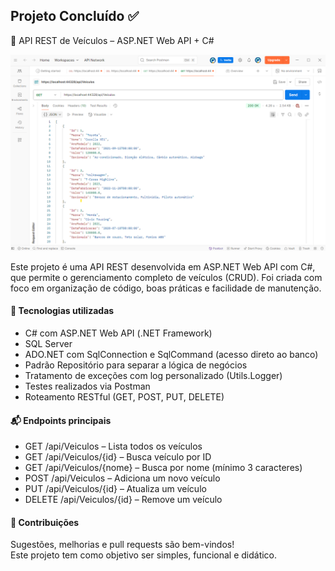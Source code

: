 <h2>Projeto Concluído ✅ </h2>
<p>🚗 API REST de Veículos – ASP.NET Web API + C#</p>

![img](../API-Rest-Projeto-Veiculo/assets/img1.png)

<p>Este projeto é uma API REST desenvolvida em ASP.NET Web API com C#, que permite o gerenciamento completo de veículos (CRUD).
Foi criada com foco em organização de código, boas práticas e facilidade de manutenção.</p>

<h4>🔧 Tecnologias utilizadas</h4>
<ul>
    <li>C# com ASP.NET Web API (.NET Framework)</li>
    <li>SQL Server</li>
    <li>ADO.NET com SqlConnection e SqlCommand (acesso direto ao banco)</li>
    <li>Padrão Repositório para separar a lógica de negócios</li>
    <li>Tratamento de exceções com log personalizado (Utils.Logger)</li>
    <li>Testes realizados via Postman</li>
    <li>Roteamento RESTful (GET, POST, PUT, DELETE)</li>
</ul>

<h4>📬 Endpoints principais</h4>
<ul>
    <li>GET /api/Veiculos – Lista todos os veículos</li>
    <li>GET /api/Veiculos/{id} – Busca veículo por ID</li>
    <li>GET /api/Veiculos/{nome} – Busca por nome (mínimo 3 caracteres)</li>
    <li>POST /api/Veiculos – Adiciona um novo veículo</li>
    <li>PUT /api/Veiculos/{id} – Atualiza um veículo</li>
    <li>DELETE /api/Veiculos/{id} – Remove um veículo</li>
</ul>

<h4>💬 Contribuições</h4>
<Este>Sugestões, melhorias e pull requests são bem-vindos!<br>Este projeto tem como objetivo ser simples, funcional e didático.</p>